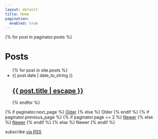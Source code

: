 ```yaml
---
layout: default
title: Home
pagination:
  enabled: true
---
```


<div class="posts">
  {% for post in paginator.posts %}
  <div class="post">
    <h1 class="post-title">Posts</h1>
    <ul class="post-list">
    {% for post in site.posts %}
      <li>
        <span class="post-date">{{ post.date | date_to_string }}</span>
        <h2>
          <a class="post-link" href="{{ post.url | prepend: site.baseurl }}">{{ post.title | escape }}</a>
        </h2>
      </li>
    {% endfor %}
    </ul>
  </div>
</div>

<div class="pagination">
  {% if paginator.next_page %}
    <a class="pagination-item older" href="{{ site.baseurl }}page{{paginator.next_page}}">Older</a>
  {% else %}
    <span class="pagination-item older">Older</span>
  {% endif %}
  {% if paginator.previous_page %}
    {% if paginator.page == 2 %}
      <a class="pagination-item newer" href="{{ site.baseurl }}">Newer</a>
    {% else %}
      <a class="pagination-item newer" href="{{ site.baseurl }}page{{paginator.previous_page}}">Newer</a>
    {% endif %}
  {% else %}
    <span class="pagination-item newer">Newer</span>
  {% endif %}
</div>


<p class="rss-subscribe">subscribe <a href="{{ "/feed.xml" | prepend: site.baseurl }}">via RSS</a></p>
